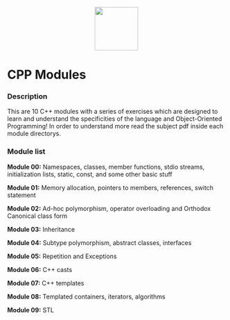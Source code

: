<p align="center">
  <img width="100" src="https://github.com/user-attachments/assets/8a9be305-e993-4f5e-9dc5-c55c013d33f4"/>
</p>

# CPP Modules

### Description

This are 10 C++ modules with a series of exercises which are designed to learn and understand the specificities of the language and Object-Oriented Programming!
In order to understand more read the subject pdf inside each module directorys.

### Module list

**Module 00:** Namespaces, classes, member functions, stdio streams, initialization lists, static, const, and some other basic stuff

**Module 01:** Memory allocation, pointers to members, references, switch statement

**Module 02:** Ad-hoc polymorphism, operator overloading and Orthodox Canonical class form

**Module 03:** Inheritance

**Module 04:** Subtype polymorphism, abstract classes, interfaces

**Module 05:** Repetition and Exceptions

**Module 06:** C++ casts

**Module 07:** C++ templates

**Module 08:** Templated containers, iterators, algorithms

**Module 09:** STL
